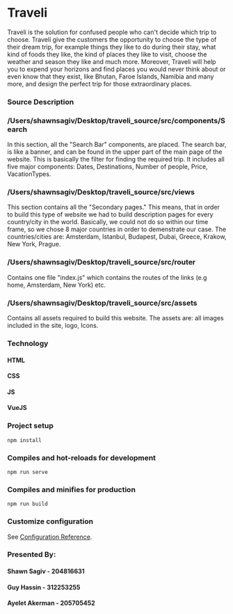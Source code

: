# Traveli

Traveli is the solution for confused people who can't decide which trip to choose. 
Traveli give the customers the opportunity to choose the type of their dream trip, for example things they like to do during their stay, what kind of foods they like, the kind of places they like to visit, choose the weather and season they like and much more.
Moreover, Traveli will help you to expend your horizons and find places you would never think about or even know that they exist, like Bhutan, Faroe Islands, Namibia and many more, and design the perfect trip for those extraordinary places. 

### Source Description 

### /Users/shawnsagiv/Desktop/traveli_source/src/components/Search

In this section, all the "Search Bar" components, are placed. The search bar, is like a banner, and can be found in the upper part of the main page of the website. This is basically the filter for finding the required trip. 
It includes all five major components: Dates, Destinations, Number of people, Price, VacationTypes.

### /Users/shawnsagiv/Desktop/traveli_source/src/views

This section contains all the "Secondary pages." This means, that in order to build this type of website we had to build description pages for every country/city in the world. Basically, we could not do so within our time frame, so we chose 8 major countries in order to demenstrate our case. The countries/cities are: Amsterdam, Istanbul, Budapest, Dubai, Greece, Krakow, New York, Prague.

### /Users/shawnsagiv/Desktop/traveli_source/src/router
Contains one file "index.js" which contains the routes of the links (e.g home, Amsterdam, New York) etc.

### /Users/shawnsagiv/Desktop/traveli_source/src/assets 
Contains all assets required to build this website. The assets are: all images included in the site, logo, Icons.

### Technology

#### HTML
#### CSS
#### JS
#### VueJS

### Project setup
```
npm install
```

### Compiles and hot-reloads for development
```
npm run serve
```

### Compiles and minifies for production
```
npm run build
```

### Customize configuration
See [Configuration Reference](https://cli.vuejs.org/config/).


### Presented By:

#### Shawn Sagiv - 204816631

#### Guy Hassin - 312253255

#### Ayelet Akerman - 205705452
